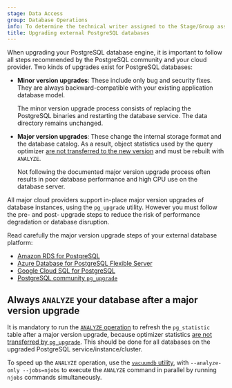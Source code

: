 ```yaml
---
stage: Data Access
group: Database Operations
info: To determine the technical writer assigned to the Stage/Group associated with this page, see https://handbook.gitlab.com/handbook/product/ux/technical-writing/#assignments
title: Upgrading external PostgreSQL databases
---
```


When upgrading your PostgreSQL database engine, it is important to follow all steps
recommended by the PostgreSQL community and your cloud provider. Two
kinds of upgrades exist for PostgreSQL databases:

- **Minor version upgrades**: These include only bug and security fixes. They are
  always backward-compatible with your existing application database model.

  The minor version upgrade process consists of replacing the PostgreSQL binaries
  and restarting the database service. The data directory remains unchanged.

- **Major version upgrades**: These change the internal storage format and the database
  catalog. As a result, object statistics used by the query optimizer
  [are not transferred to the new version](https://www.postgresql.org/docs/current/pgupgrade.html)
  and must be rebuilt with `ANALYZE`.

  Not following the documented major version upgrade process often results in
  poor database performance and high CPU use on the database server.

All major cloud providers support in-place major version upgrades of database
instances, using the `pg_upgrade` utility. However you must follow the pre- and
post- upgrade steps to reduce the risk of performance degradation or database disruption.

Read carefully the major version upgrade steps of your external database platform:

- [Amazon RDS for PostgreSQL](https://docs.aws.amazon.com/AmazonRDS/latest/UserGuide/USER_UpgradeDBInstance.PostgreSQL.html#USER_UpgradeDBInstance.PostgreSQL.MajorVersion.Process)
- [Azure Database for PostgreSQL Flexible Server](https://learn.microsoft.com/en-us/azure/postgresql/flexible-server/concepts-major-version-upgrade)
- [Google Cloud SQL for PostgreSQL](https://cloud.google.com/sql/docs/postgres/upgrade-major-db-version-inplace)
- [PostgreSQL community `pg_upgrade`](https://www.postgresql.org/docs/current/pgupgrade.html)

## Always `ANALYZE` your database after a major version upgrade

It is mandatory to run the [`ANALYZE` operation](https://www.postgresql.org/docs/current/sql-analyze.html)
to refresh the `pg_statistic` table after a major version upgrade, because optimizer statistics
[are not transferred by `pg_upgrade`](https://www.postgresql.org/docs/current/pgupgrade.html).
This should be done for all databases on the upgraded PostgreSQL service/instance/cluster.

To speed up the `ANALYZE` operation, use the
[`vacuumdb` utility](https://www.postgresql.org/docs/current/app-vacuumdb.html),
with `--analyze-only --jobs=njobs` to execute the `ANALYZE` command in parallel by
running `njobs` commands simultaneously.
